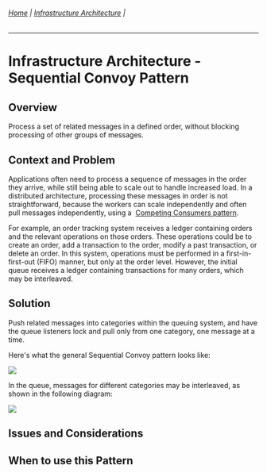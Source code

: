 ###### [Home](https://github.com/RyKaj/Documentation/blob/master/README.md) | [Infrastructure Architecture](https://github.com/RyKaj/Documentation/tree/master/InfrastructureArchitecture/README.md) |
------------

Infrastructure Architecture - Sequential Convoy Pattern
=====================================================


Overview
--------

Process a set of related messages in a defined order, without blocking
processing of other groups of messages.

Context and Problem
-------------------

Applications often need to process a sequence of messages in the order
they arrive, while still being able to scale out to handle increased
load. In a distributed architecture, processing these messages in order
is not straightforward, because the workers can scale independently and
often pull messages independently, using a  [Competing Consumers
pattern](https://docs.microsoft.com/en-us/azure/architecture/patterns/competing-consumers).

For example, an order tracking system receives a ledger containing
orders and the relevant operations on those orders. These operations
could be to create an order, add a transaction to the order, modify a
past transaction, or delete an order. In this system, operations must be
performed in a first-in-first-out (FIFO) manner, but only at the order
level. However, the initial queue receives a ledger containing
transactions for many orders, which may be interleaved.

Solution
--------

Push related messages into categories within the queuing system, and
have the queue listeners lock and pull only from one category, one
message at a time.

Here\'s what the general Sequential Convoy pattern looks like:

<kbd>![](attachments/463533400/463533398.png)

In the queue, messages for different categories may be interleaved, as
shown in the following diagram:

<kbd>![](attachments/463533400/463533399.png)

Issues and Considerations
-------------------------

When to use this Pattern
------------------------



 



